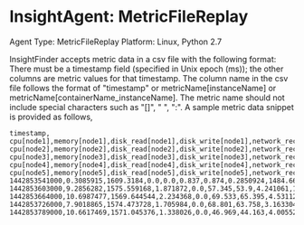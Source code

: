 # InsightAgent: MetricFileReplay
Agent Type: MetricFileReplay
Platform: Linux, Python 2.7

InsightFinder accepts metric data in a csv file with the following format: There must be a timestamp field (specified in Unix epoch (ms)); the other columns are metric values for that timestamp. The column name in the csv file follows the format of "timestamp" or metricName[instanceName] or metricName[containerName_instanceName]. The metric name should not include special characters such as "[]", " ", ":". A sample metric data snippet is provided as follows,


```csv
timestamp, cpu[node1],memory[node1],disk_read[node1],disk_write[node1],network_receive[node1],network_send[node1], cpu[node2],memory[node2],disk_read[node2],disk_write[node2],network_receive[node2],network_send[node2], cpu[node3],memory[node3],disk_read[node3],disk_write[node3],network_receive[node3],network_send[node3], cpu[node4],memory[node4],disk_read[node4],disk_write[node4],network_receive[node4],network_send[node4], cpu[node5],memory[node5],disk_read[node5],disk_write[node5],network_receive[node5],network_send[node5]
1442853541000,0.3085915,1609.3184,0.0,0.0,0.837,0.874,0.2850924,1484.668928,0.0,0.0,1.086,1.032,0.3057226,1433.305088,0.0,0.0,0.852,0.825,0.196377,1511.743488,0.0,0.0,0.792,0.85,0.2577666,1405.263872,0.0,0.0,1.087,1.073
1442853603000,9.2856282,1575.559168,1.871872,0.0,57.345,53.9,4.241061,1518.252032,1.701888,0.0,9.415,8.858,3.7213078,1453.44512,1.486848,0.0,8.539,6.583,2.5453482,1533.444096,1.314816,0.0,5.816,5.044,3.8383389,1424.785408,2.246656,0.008192,7.054,6.543
1442853664000,10.6987477,1569.644544,2.234368,0.0,69.533,65.395,4.5311237,1544.613888,1.261568,0.0,12.139,9.662,3.9747478,1454.215168,2.279424,0.0,8.685,8.116,3.0986336,1532.424192,1.509376,0.0,6.627,5.518,3.9514771,1424.150528,3.037184,0.0,11.097,9.077
1442853726000,7.9018865,1574.473728,1.705984,0.0,68.801,63.758,3.1633041,1547.845632,2.51904,0.0,10.923,9.507,3.0656052,1451.302912,2.159957,0.0,10.292,8.462,2.3085119,1532.678144,2.050048,0.0,6.945,5.792,3.4080159,1418.747904,2.674688,0.0,8.052,7.899
1442853789000,10.6617469,1571.045376,1.338026,0.0,46.969,44.163,4.0055244,1550.823424,0.789162,0.0,7.843,6.431,4.6800373,1446.866944,2.65216,0.0,10.984,9.6,3.6261394,1533.988864,1.630208,0.0,5.226,4.695,4.2490901,1420.849152,1.878698,0.0,5.79,5.783
```


